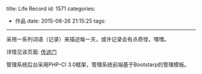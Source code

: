 title: Life Record
id: 1571
categories:
  - 作品
date: 2015-06-26 21:15:25
tags:
---

采用一系列词语（记录）来描述每一天，或许记录会有点奇怪，嘿嘿。

详情见该页面: [传送门](http://www.aemiot.com/life "http://www.aemiot.com/life")

管理系统后台采用PHP-CI 3.0框架，管理系统前端基于Bootstarp的管理模板。
